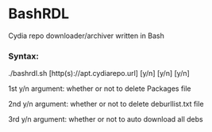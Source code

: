 # BashRDL
Cydia repo downloader/archiver written in Bash


### Syntax:
./bashrdl.sh [http(s)://apt.cydiarepo.url] [y/n] [y/n] [y/n]

1st y/n argument: whether or not to delete Packages file

2nd y/n argument: whether or not to delete deburllist.txt file

3rd y/n argument: whether or not to auto download all debs
